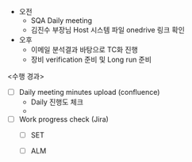 - 오전
	- SQA Daily meeting
	- 김진수 부장님 Host 시스템 파일 onedrive 링크 확인
- 오후
	- 이메일 분석결과 바탕으로 TC화 진행
	- 장비 verification 준비 및 Long run 준비

<수행 경과>
- [ ] Daily meeting minutes upload (confluence)
	- Daily 진행도 체크
	- 
- [ ] Work progress check (Jira)
	- [ ] SET
	- [ ] ALM

